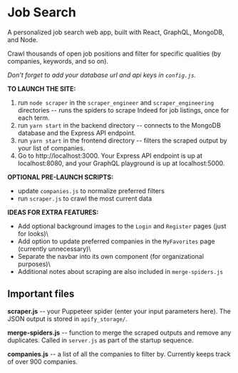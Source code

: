 # Job Search

A personalized job search web app, built with React, GraphQL, MongoDB, and Node.

Crawl thousands of open job positions and filter for specific qualities (by companies, keywords, and so on).

*Don't forget to add your database url and api keys in `config.js`.*

**TO LAUNCH THE SITE:**
1. run `node scraper` in the `scraper_engineer` and `scraper_engineering` directories -- runs the spiders to scrape Indeed for job listings, once for each term.
2. run `yarn start` in the backend directory -- connects to the MongoDB database and the Express API endpoint.
3. run `yarn start` in the frontend directory -- filters the scraped output by your list of companies.
4. Go to http://localhost:3000. Your Express API endpoint is up at localhost:8080, and your GraphQL playground is up at localhost:5000.

**OPTIONAL PRE-LAUNCH SCRIPTS:**
* update `companies.js` to normalize preferred filters
* run `scraper.js` to crawl the most current data

**IDEAS FOR EXTRA FEATURES:**
* Add optional background images to the `Login` and `Register` pages (just for looks)\
* Add option to update preferred companies in the `MyFavorites` page (currently unnecessary)\
* Separate the navbar into its own component (for organizational purposes)\
* Additional notes about scraping are also included in `merge-spiders.js`

## Important files

**scraper.js** -- your Puppeteer spider (enter your input parameters here). The JSON output is stored in `apify_storage/`.

**merge-spiders.js** -- function to merge the scraped outputs and remove any duplicates. Called in `server.js` as part of the startup sequence.

**companies.js** -- a list of all the companies to filter by. Currently keeps track of over 900 companies.
